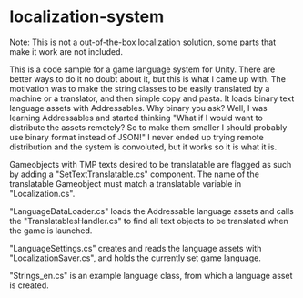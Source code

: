 # localization-system

Note: This is not a out-of-the-box localization solution, some parts that make it work are not included.

This is a code sample for a game language system for Unity. There are better ways to do it no doubt about it, but this is what I came up with. The motivation was to make the string classes to be easily translated by a machine or a translator, and then simple copy and pasta. It loads binary text language assets with Addressables. Why binary you ask? Well, I was learning Addressables and started thinking "What if I would want to distribute the assets remotely? So to make them smaller I should probably use binary format instead of JSON!" I never ended up trying remote distribution and the system is convoluted, but it works so it is what it is.


Gameobjects with TMP texts desired to be translatable are flagged as such by adding a "SetTextTranslatable.cs" component. The name of the translatable Gameobject must match a translatable variable in "Localization.cs".

"LanguageDataLoader.cs" loads the Addressable language assets and calls the "TranslatablesHandler.cs" to find all text objects to be translated when the game is launched.

"LanguageSettings.cs" creates and reads the language assets with "LocalizationSaver.cs", and holds the currently set game language.

"Strings_en.cs" is an example language class, from which a language asset is created.
